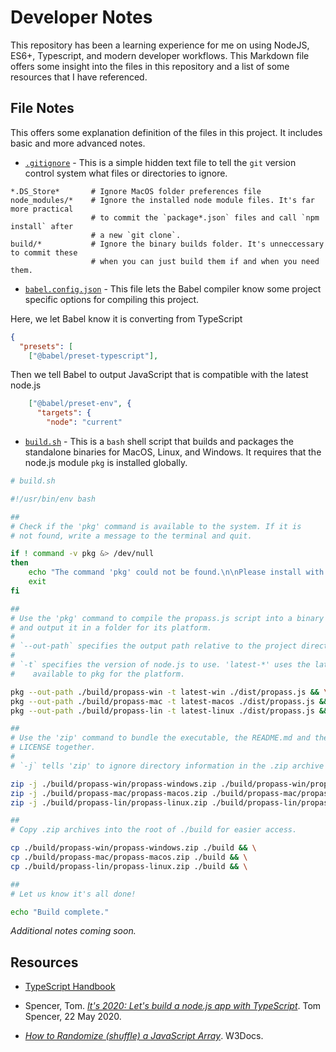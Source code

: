 # Developer Notes

This repository has been a learning experience for me on using NodeJS, ES6+, Typescript, and modern developer workflows. This Markdown file offers some insight into the files in this repository and a list of some resources that I have referenced.

## File Notes

This offers some explanation definition of the files in this project. It includes basic and more advanced notes. 

* [`.gitignore`](https://github.com/josh-clarke/propass/blob/main/.gitignore) - This is a simple hidden text file to tell the `git` version control system what files or directories to ignore.

```
*.DS_Store*       # Ignore MacOS folder preferences file
node_modules/*    # Ignore the installed node module files. It's far more practical
                  # to commit the `package*.json` files and call `npm install` after 
                  # a new `git clone`.
build/*           # Ignore the binary builds folder. It's unneccessary to commit these
                  # when you can just build them if and when you need them.
```

* [`babel.config.json`](https://github.com/josh-clarke/propass/blob/main/babel.config.json) - This file lets the Babel compiler know some project specific options for compiling this project.

Here, we let Babel know it is converting from TypeScript

```json
{
  "presets": [
    ["@babel/preset-typescript"],   
```

Then we tell Babel to output JavaScript that is compatible with the latest node.js

```json
    ["@babel/preset-env", {
      "targets": {
        "node": "current"           
```

* [`build.sh`](https://github.com/josh-clarke/propass/blob/main/build.sh) - This is a `bash` shell script that builds and packages the standalone binaries for MacOS, Linux, and Windows. It requires that the node.js module `pkg` is installed globally. 

```bash
# build.sh

#!/usr/bin/env bash

##
# Check if the 'pkg' command is available to the system. If it is
# not found, write a message to the terminal and quit.

if ! command -v pkg &> /dev/null
then
    echo "The command 'pkg' could not be found.\n\nPlease install with 'npm install -g pkg' and try again."
    exit
fi

##
# Use the 'pkg' command to compile the propass.js script into a binary
# and output it in a folder for its platform.
# 
# `--out-path` specifies the output path relative to the project directory
#
# `-t` specifies the version of node.js to use. 'latest-*' uses the latest
#    available to pkg for the platform.

pkg --out-path ./build/propass-win -t latest-win ./dist/propass.js && \
pkg --out-path ./build/propass-mac -t latest-macos ./dist/propass.js && \
pkg --out-path ./build/propass-lin -t latest-linux ./dist/propass.js && \

##
# Use the 'zip' command to bundle the executable, the README.md and the
# LICENSE together. 
# 
# `-j` tells 'zip' to ignore directory information in the .zip archive

zip -j ./build/propass-win/propass-windows.zip ./build/propass-win/propass.exe README.md LICENSE && \
zip -j ./build/propass-mac/propass-macos.zip ./build/propass-mac/propass README.md LICENSE && \
zip -j ./build/propass-lin/propass-linux.zip ./build/propass-lin/propass README.md LICENSE && \

##
# Copy .zip archives into the root of ./build for easier access.

cp ./build/propass-win/propass-windows.zip ./build && \
cp ./build/propass-mac/propass-macos.zip ./build && \
cp ./build/propass-lin/propass-linux.zip ./build && \

##
# Let us know it's all done!

echo "Build complete."

```

_Additional notes coming soon._

## Resources

* [TypeScript Handbook](https://www.typescriptlang.org/docs/handbook/intro.html)

* Spencer, Tom. [_It's 2020: Let's build a node.js app with TypeScript_](https://www.tomspencer.dev/blog/2020/05/22/its-2020-lets-build-a-node.js-app-with-typescript/). Tom Spencer, 22 May 2020.

* [_How to Randomize (shuffle) a JavaScript Array_](https://www.w3docs.com/snippets/javascript/how-to-randomize-shuffle-a-javascript-array.html). W3Docs.